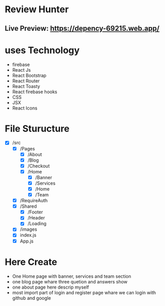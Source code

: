 # Review Hunter
## Live Preview: https://depency-69215.web.app/
# uses Technology

- firebase
- React Js
- React Bootstrap
- React Router
- React Toasty
- React firebase hooks
- CSS
- JSX
- React Icons
# File Sturucture

- [x] /src
    - [x] /Pages
      - [x] /About
      - [x] /Blog
      - [x] /Checkout
      - [x] /Home
        - [x] /Banner
        - [x] /Services
        - [x] /Home
        - [x] /Team
    - [x] /RequireAuth
    - [x] /Shared
        - [x] /Footer
        - [x] /Header
        - [x] /Loading
    - [x] /images
    - [x] index.js
    - [x]  App.js
# Here Create
- One Home page with banner, services and team section
- one blog page whare three quetion and answers show
- one about page here descrip myself
- most import part of login and register page whare we can login with github and google